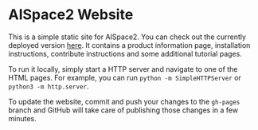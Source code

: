 # AISpace2 Website

This is a simple static site for AISpace2. You can check out the currently deployed version [here](https://aispace2.github.io/AISpace2). It contains a product information page, installation instructions, contribute instructions and some additional tutorial pages.

To run it locally, simply start a HTTP server and navigate to one of the HTML pages. For example, you can run `python -m SimpleHTTPServer` or `python3 -m http.server`.

To update the website, commit and push your changes to the `gh-pages` branch and GitHub will take care of publishing those changes in a few minutes.
